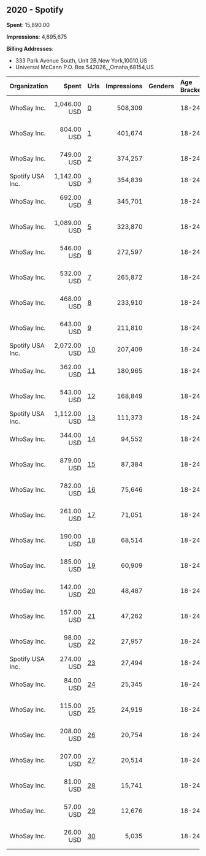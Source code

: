 ## 2020 - Spotify 
**Spent**: 15,890.00

**Impressions**: 4,695,675

**Billing Addresses**: 
- 333 Park Avenue South, Unit 2B,New York,10010,US
- Universal McCann P.O. Box 542026,,,Omaha,68154,US

|Organization|Spent|Urls|Impressions|Genders|Age Brackets|Country Codes|Billing Addresses|
|:---|---:|:---|---:|:---|:---|:---|:---|
|WhoSay Inc.|1,046.00 USD|[0](https://www.snap.com/political-ads/asset/43fb4834d992459544aecc22855cf9f2803b35d65284c582da4c089f3626c782?mediaType=mp4)|508,309||18-24|united states|"333 Park Avenue South, Unit 2B,New York,10010,US"|
|WhoSay Inc.|804.00 USD|[1](https://www.snap.com/political-ads/asset/b3e83f3601061d10a10d30ce1eeac727ae8f9adb6089dfc77c17503bd5a46f3c?mediaType=mp4)|401,674||18-24|united states|"333 Park Avenue South, Unit 2B,New York,10010,US"|
|WhoSay Inc.|749.00 USD|[2](https://www.snap.com/political-ads/asset/4ec84bff476be7c015d5dffdef81ae077cc71c8557bffa2786c0247e8482e617?mediaType=mp4)|374,257||18-24|united states|"333 Park Avenue South, Unit 2B,New York,10010,US"|
|Spotify USA Inc.|1,142.00 USD|[3](https://www.snap.com/political-ads/asset/82935be0565195194d73eba1a27cde78aa1387c258aef54c054c07249deab500?mediaType=mp4)|354,839||18-24|united states|"Universal McCann P.O. Box 542026,,,Omaha,68154,US"|
|WhoSay Inc.|692.00 USD|[4](https://www.snap.com/political-ads/asset/bfa2a55160000ee8b2a6835c8bc11ad9e8a5dc5e3e452486f03a0b3cec03e41a?mediaType=mp4)|345,701||18-24|united states|"333 Park Avenue South, Unit 2B,New York,10010,US"|
|WhoSay Inc.|1,089.00 USD|[5](https://www.snap.com/political-ads/asset/4ec84bff476be7c015d5dffdef81ae077cc71c8557bffa2786c0247e8482e617?mediaType=mp4)|323,870||18-24|united states|"333 Park Avenue South, Unit 2B,New York,10010,US"|
|WhoSay Inc.|546.00 USD|[6](https://www.snap.com/political-ads/asset/7dfee5cd34000a348e0d8bf5206fadb62b0740d71a99e4498321eb5c9b2a33d5?mediaType=mp4)|272,597||18-24|united states|"333 Park Avenue South, Unit 2B,New York,10010,US"|
|WhoSay Inc.|532.00 USD|[7](https://www.snap.com/political-ads/asset/e61ad80928e30d9f7e85bbf7b80aa691601bdfb6144f92f8ee3f94f880dc6e65?mediaType=mp4)|265,872||18-24|united states|"333 Park Avenue South, Unit 2B,New York,10010,US"|
|WhoSay Inc.|468.00 USD|[8](https://www.snap.com/political-ads/asset/f0473f8b0338d2b0041b3e3e6f7354f6071ef11d447fa8a811327cd113c4cbbf?mediaType=mp4)|233,910||18-24|united states|"333 Park Avenue South, Unit 2B,New York,10010,US"|
|WhoSay Inc.|643.00 USD|[9](https://www.snap.com/political-ads/asset/e61ad80928e30d9f7e85bbf7b80aa691601bdfb6144f92f8ee3f94f880dc6e65?mediaType=mp4)|211,810||18-24|united states|"333 Park Avenue South, Unit 2B,New York,10010,US"|
|Spotify USA Inc.|2,072.00 USD|[10](https://www.snap.com/political-ads/asset/997f81745c4e244bfa967107eb96d2fc5a55a93d05d30f84f4027ee2c2728f3d?mediaType=mp4)|207,409||18-24|united states|"Universal McCann P.O. Box 542026,,,Omaha,68154,US"|
|WhoSay Inc.|362.00 USD|[11](https://www.snap.com/political-ads/asset/0093297dac9dbc0aeddaf1a6c1a578de7b5a588e35088df10f05c696a919fc84?mediaType=mp4)|180,965||18-24|united states|"333 Park Avenue South, Unit 2B,New York,10010,US"|
|WhoSay Inc.|543.00 USD|[12](https://www.snap.com/political-ads/asset/b3e83f3601061d10a10d30ce1eeac727ae8f9adb6089dfc77c17503bd5a46f3c?mediaType=mp4)|168,849||18-24|united states|"333 Park Avenue South, Unit 2B,New York,10010,US"|
|Spotify USA Inc.|1,112.00 USD|[13](https://www.snap.com/political-ads/asset/e64ea95af4cb6085df065642eb55bd7ef33e0756a254c282df2193e85391f0d6?mediaType=mp4)|111,373||18-24|united states|"Universal McCann P.O. Box 542026,,,Omaha,68154,US"|
|WhoSay Inc.|344.00 USD|[14](https://www.snap.com/political-ads/asset/bfa2a55160000ee8b2a6835c8bc11ad9e8a5dc5e3e452486f03a0b3cec03e41a?mediaType=mp4)|94,552||18-24|united states|"333 Park Avenue South, Unit 2B,New York,10010,US"|
|WhoSay Inc.|879.00 USD|[15](https://www.snap.com/political-ads/asset/f0473f8b0338d2b0041b3e3e6f7354f6071ef11d447fa8a811327cd113c4cbbf?mediaType=mp4)|87,384||18-24|united states|"333 Park Avenue South, Unit 2B,New York,10010,US"|
|WhoSay Inc.|782.00 USD|[16](https://www.snap.com/political-ads/asset/4ec84bff476be7c015d5dffdef81ae077cc71c8557bffa2786c0247e8482e617?mediaType=mp4)|75,646||18-24|united states|"333 Park Avenue South, Unit 2B,New York,10010,US"|
|WhoSay Inc.|261.00 USD|[17](https://www.snap.com/political-ads/asset/7dfee5cd34000a348e0d8bf5206fadb62b0740d71a99e4498321eb5c9b2a33d5?mediaType=mp4)|71,051||18-24|united states|"333 Park Avenue South, Unit 2B,New York,10010,US"|
|WhoSay Inc.|190.00 USD|[18](https://www.snap.com/political-ads/asset/b3e83f3601061d10a10d30ce1eeac727ae8f9adb6089dfc77c17503bd5a46f3c?mediaType=mp4)|68,514||18-24|united states|"333 Park Avenue South, Unit 2B,New York,10010,US"|
|WhoSay Inc.|185.00 USD|[19](https://www.snap.com/political-ads/asset/0093297dac9dbc0aeddaf1a6c1a578de7b5a588e35088df10f05c696a919fc84?mediaType=mp4)|60,909||18-24|united states|"333 Park Avenue South, Unit 2B,New York,10010,US"|
|WhoSay Inc.|142.00 USD|[20](https://www.snap.com/political-ads/asset/43fb4834d992459544aecc22855cf9f2803b35d65284c582da4c089f3626c782?mediaType=mp4)|48,487||18-24|united states|"333 Park Avenue South, Unit 2B,New York,10010,US"|
|WhoSay Inc.|157.00 USD|[21](https://www.snap.com/political-ads/asset/f0473f8b0338d2b0041b3e3e6f7354f6071ef11d447fa8a811327cd113c4cbbf?mediaType=mp4)|47,262||18-24|united states|"333 Park Avenue South, Unit 2B,New York,10010,US"|
|WhoSay Inc.|98.00 USD|[22](https://www.snap.com/political-ads/asset/43fb4834d992459544aecc22855cf9f2803b35d65284c582da4c089f3626c782?mediaType=mp4)|27,957||18-24|united states|"333 Park Avenue South, Unit 2B,New York,10010,US"|
|Spotify USA Inc.|274.00 USD|[23](https://www.snap.com/political-ads/asset/8f25d0cbd0ad33decac9f6f3bb072688633dd846ed68da9ae2b41f03eab9dcdc?mediaType=mp4)|27,494||18-24|united states|"Universal McCann P.O. Box 542026,,,Omaha,68154,US"|
|WhoSay Inc.|84.00 USD|[24](https://www.snap.com/political-ads/asset/7dfee5cd34000a348e0d8bf5206fadb62b0740d71a99e4498321eb5c9b2a33d5?mediaType=mp4)|25,345||18-24|united states|"333 Park Avenue South, Unit 2B,New York,10010,US"|
|WhoSay Inc.|115.00 USD|[25](https://www.snap.com/political-ads/asset/e61ad80928e30d9f7e85bbf7b80aa691601bdfb6144f92f8ee3f94f880dc6e65?mediaType=mp4)|24,919||18-24|united states|"333 Park Avenue South, Unit 2B,New York,10010,US"|
|WhoSay Inc.|208.00 USD|[26](https://www.snap.com/political-ads/asset/0093297dac9dbc0aeddaf1a6c1a578de7b5a588e35088df10f05c696a919fc84?mediaType=mp4)|20,754||18-24|united states|"333 Park Avenue South, Unit 2B,New York,10010,US"|
|WhoSay Inc.|207.00 USD|[27](https://www.snap.com/political-ads/asset/7dfee5cd34000a348e0d8bf5206fadb62b0740d71a99e4498321eb5c9b2a33d5?mediaType=mp4)|20,514||18-24|united states|"333 Park Avenue South, Unit 2B,New York,10010,US"|
|WhoSay Inc.|81.00 USD|[28](https://www.snap.com/political-ads/asset/f0473f8b0338d2b0041b3e3e6f7354f6071ef11d447fa8a811327cd113c4cbbf?mediaType=mp4)|15,741||18-24|united states|"333 Park Avenue South, Unit 2B,New York,10010,US"|
|WhoSay Inc.|57.00 USD|[29](https://www.snap.com/political-ads/asset/4ec84bff476be7c015d5dffdef81ae077cc71c8557bffa2786c0247e8482e617?mediaType=mp4)|12,676||18-24|united states|"333 Park Avenue South, Unit 2B,New York,10010,US"|
|WhoSay Inc.|26.00 USD|[30](https://www.snap.com/political-ads/asset/0093297dac9dbc0aeddaf1a6c1a578de7b5a588e35088df10f05c696a919fc84?mediaType=mp4)|5,035||18-24|united states|"333 Park Avenue South, Unit 2B,New York,10010,US"|
